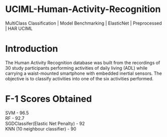 # UCIML-Human-Activity-Recognition
MultiClass Classification | Model Benchmarking | ElasticNet | Preprocessed | HAR UCIML
<br>
# Introduction

The Human Activity Recognition database was built from the recordings of 30 study participants performing activities of daily living (ADL) while carrying a waist-mounted smartphone with embedded inertial sensors. The objective is to classify activities into one of the six activities performed.

# F-1 Scores Obtained

SVM - 96.5
<br>
RF - 92.7
<br>
SGDClassifer(Elastic Net Penalty) - 92
<br>
KNN (10 neighbour classifier) - 90
